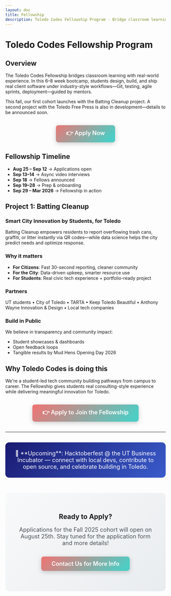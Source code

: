```yaml
---
layout: doc
title: Fellowship
description: Toledo Codes Fellowship Program - Bridge classroom learning with real-world experience
---
```


# Toledo Codes Fellowship Program

## Overview

The Toledo Codes Fellowship bridges classroom learning with real-world experience. In this 6–8 week bootcamp, students design, build, and ship real client software under industry-style workflows—Git, testing, agile sprints, deployment—guided by mentors.

This fall, our first cohort launches with the Batting Cleanup project.
A second project with the Toledo Free Press is also in development—details to be announced soon.

<div class="apply-cta">
  <a href="#apply" class="apply-button">👉 Apply Now</a>
</div>

## Fellowship Timeline

- **Aug 25 – Sep 12** → Applications open
- **Sep 13–14** → Async video interviews
- **Sep 18** → Fellows announced
- **Sep 19–28** → Prep & onboarding
- **Sep 29 – Mar 2026** → Fellowship in action

## Project 1: Batting Cleanup

### Smart City Innovation by Students, for Toledo

Batting Cleanup empowers residents to report overflowing trash cans, graffiti, or litter instantly via QR codes—while data science helps the city predict needs and optimize response.

### Why it matters

- **For Citizens**: Fast 30-second reporting, cleaner community
- **For the City**: Data-driven upkeep, smarter resource use
- **For Students**: Real civic tech experience + portfolio-ready project

### Partners

UT students • City of Toledo • TARTA • Keep Toledo Beautiful • Anthony Wayne Innovation & Design • Local tech companies

### Build in Public

We believe in transparency and community impact:

- Student showcases & dashboards
- Open feedback loops
- Tangible results by Mud Hens Opening Day 2026

## Why Toledo Codes is doing this

We're a student-led tech community building pathways from campus to career. The Fellowship gives students real consulting-style experience while delivering meaningful innovation for Toledo.

<div class="apply-cta">
  <a href="#apply" class="apply-button">👉 Apply to Join the Fellowship</a>
</div>

---

<div class="hacktoberfest-announcement">
  📢 **Upcoming**: Hacktoberfest @ the UT Business Incubator — connect with local devs, contribute to open source, and celebrate building in Toledo.
</div>

<div id="apply" class="apply-section">
  <h2>Ready to Apply?</h2>
  <p>Applications for the Fall 2025 cohort will open on August 25th. Stay tuned for the application form and more details!</p>
  <div class="apply-cta">
    <a href="mailto:hello@toledo.codes" class="apply-button">Contact Us for More Info</a>
  </div>
</div>

<style>
.apply-cta {
  text-align: center;
  margin: 2rem 0;
}

.apply-button {
  display: inline-block;
  padding: 12px 32px;
  background: linear-gradient(135deg, #ff6b6b 0%, #4ecdc4 50%, #45b7d1 100%);
  color: white;
  text-decoration: none;
  border-radius: 8px;
  font-weight: 600;
  font-size: 18px;
  transition: all 0.3s ease;
  box-shadow: 0 4px 15px rgba(0, 0, 0, 0.2);
  animation: gradient-shift 3s ease-in-out infinite;
}

.apply-button:hover {
  transform: translateY(-2px);
  box-shadow: 0 6px 20px rgba(0, 0, 0, 0.3);
  color: white;
}

@keyframes gradient-shift {
  0%, 100% {
    background-position: 0% 50%;
  }
  50% {
    background-position: 100% 50%;
  }
}

.apply-button {
  background-size: 200% 200%;
}

.hacktoberfest-announcement {
  background: linear-gradient(135deg, #191970 0%, #3a5ccc 100%);
  color: white;
  padding: 1.5rem;
  border-radius: 12px;
  text-align: center;
  margin: 2rem 0;
  font-size: 18px;
}

.apply-section {
  text-align: center;
  margin: 3rem 0;
  padding: 2rem;
  background: linear-gradient(135deg, #f8f9fa 0%, #e9ecef 100%);
  border-radius: 12px;
}

.apply-section h2 {
  color: var(--vp-c-brand-1);
  margin-bottom: 1rem;
}

.apply-section p {
  font-size: 18px;
  margin-bottom: 1.5rem;
  color: #495057;
}

/* Dark mode adjustments */
html.dark .apply-section {
  background: linear-gradient(135deg, #2d3748 0%, #4a5568 100%);
}

html.dark .apply-section p {
  color: #e2e8f0;
}

/* Responsive design */
@media (max-width: 768px) {
  .apply-button {
    padding: 10px 24px;
    font-size: 16px;
  }
  
  .hacktoberfest-announcement {
    font-size: 16px;
    padding: 1rem;
  }
}
</style> 